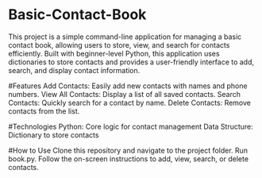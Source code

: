 # Basic-Contact-Book
This project is a simple command-line application for managing a basic contact book, allowing users to store, view, and search for contacts efficiently. Built with beginner-level Python, this application uses dictionaries to store contacts and provides a user-friendly interface to add, search, and display contact information.

#Features
Add Contacts: Easily add new contacts with names and phone numbers.
View All Contacts: Display a list of all saved contacts.
Search Contacts: Quickly search for a contact by name.
Delete Contacts: Remove contacts from the list.

#Technologies
Python: Core logic for contact management
Data Structure: Dictionary to store contacts

#How to Use
Clone this repository and navigate to the project folder.
Run book.py.
Follow the on-screen instructions to add, view, search, or delete contacts.
